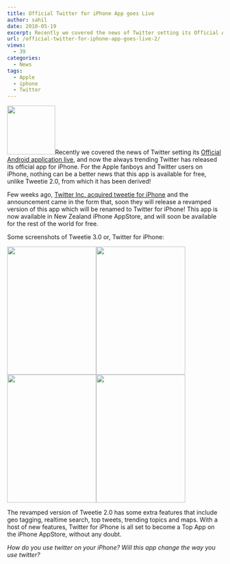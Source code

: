 ```yaml
---
title: Official Twitter for iPhone App goes Live
author: sahil
date: 2010-05-19
excerpt: Recently we covered the news of Twitter setting its Official Android application live, and now the always trending Twitter has released its official app for iPhone. For the Apple fanboys and Twitter users on iPhone, nothing can be a better news that this app is available for free, unlike Tweetie 2.0, from which it has been derived!
url: /official-twitter-for-iphone-app-goes-live-2/
views:
  - 39
categories:
  - News
tags:
  - Apple
  - iphone
  - Twitter
---
```

<a rel="attachment wp-att-25229" href="http://devilsworkshop.org/official-twitter-for-iphone-app-goes-live-2/tweetie-2/"><img class="alignright size-full wp-image-25229" title="tweetie" src="http://cdn.devilsworkshop.org/files/2010/05/tweetie1.png" alt="" width="112" height="114" /></a>Recently we covered the news of Twitter setting its <a title="official twitter for android" href="http://devilsworkshop.org/twitter-android-application/" target="_blank">Official Android application live</a>, and now the always trending Twitter has released its official app for iPhone. For the Apple fanboys and Twitter users on iPhone, nothing can be a better news that this app is available for free, unlike Tweetie 2.0, from which it has been derived!

Few weeks ago, <a href="http://blog.twitter.com/2010/04/twitter-for-iphone.html" onclick="_gaq.push(['_trackEvent', 'outbound-article', 'http://blog.twitter.com/2010/04/twitter-for-iphone.html', 'Twitter Inc. acquired tweetie for iPhone']);" title="twitter for iphone"  target="_blank">Twitter Inc. acquired tweetie for iPhone</a> and the announcement came in the form that, soon they will release a revamped version of this app which will be renamed to Twitter for iPhone! This app is now available in New Zealand iPhone AppStore, and will soon be available for the rest of the world for free.

Some screenshots of Tweetie 3.0 or, Twitter for iPhone:

<a rel="attachment wp-att-25210" href="http://devilsworkshop.org/official-twitter-for-iphone-app-goes-live-2/tweetie3/"><img class="alignnone size-full wp-image-25210" title="tweetie3" src="http://cdn.devilsworkshop.org/files/2010/05/tweetie3.jpg" alt="" width="208" height="299" /></a><a rel="attachment wp-att-25211" href="http://devilsworkshop.org/official-twitter-for-iphone-app-goes-live-2/tweetie3-1/"><img class="alignnone size-full wp-image-25211" title="tweetie3-1" src="http://cdn.devilsworkshop.org/files/2010/05/tweetie3-1.jpg" alt="" width="208" height="299" /></a><a rel="attachment wp-att-25214" href="http://devilsworkshop.org/official-twitter-for-iphone-app-goes-live-2/tweetie3-4/"><img class="alignnone size-full wp-image-25214" title="tweetie3-4" src="http://cdn.devilsworkshop.org/files/2010/05/tweetie3-4.jpg" alt="" width="208" height="299" /></a><a rel="attachment wp-att-25212" href="http://devilsworkshop.org/official-twitter-for-iphone-app-goes-live-2/tweetie3-2/"><img class="alignnone size-full wp-image-25212" title="tweetie3-2" src="http://cdn.devilsworkshop.org/files/2010/05/tweetie3-2.jpg" alt="" width="208" height="299" /></a>

The revamped version of Tweetie 2.0 has some extra features that include geo tagging, realtime search, top tweets, trending topics and maps. With a host of new features, Twitter for iPhone is all set to become a Top App on the iPhone AppStore, without any doubt.

*How do you use twitter on your iPhone? Will this app change the way you use twitter?*

